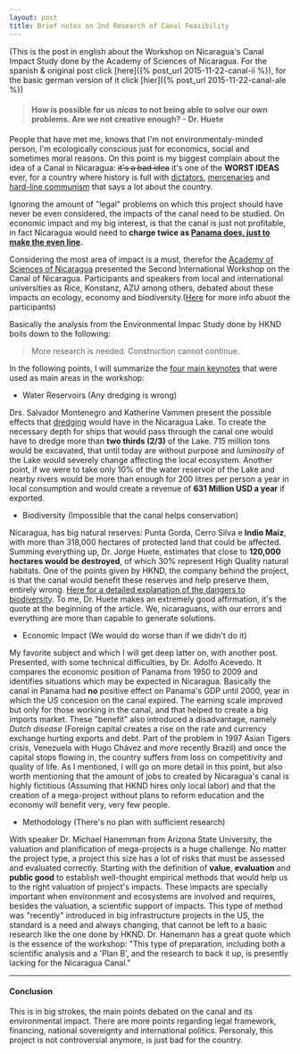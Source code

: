```yaml
---
layout: post
title: Brief notes on 2nd Research of Canal Feasibility
---
```

(This is the post in english about the Workshop on Nicaragua's Canal Impact Study done by the Academy of Sciences of Nicaragua. For the spanish & original post click [here]({% post_url 2015-11-22-canal-ii %}), for the basic german version of it click [hier]({% post_url 2015-11-22-canal-ale %})

> #### How is possible for us _nicas_ to not being able to solve our own problems. Are we not creative enough? - Dr. Huete

People that have met me, knows that I'm not environmentaly-minded person, I'm ecologically conscious just for economics, social and sometimes moral reasons. On this point is my biggest complain about the idea of a Canal in Nicaragua: <del>it's a bad idea</del> it's one of the **WORST IDEAS** ever, for a country where history is full with [dictators](https://en.wikipedia.org/wiki/Anastasio_Somoza_Debayle), [mercenaries](https://en.wikipedia.org/wiki/William_Walker_(filibuster)) and [hard-line communism](http://es.scribd.com/doc/26899930/1980-La-Decada-Sandinista-en-Nicaragua#scribd) that says a lot about the country.

Ignoring the amount of "legal" problems on which this project should have never be even considered, the impacts of the canal need to be studied. On economic impact and my big interest, is that the canal is just not profitable, in fact Nicaragua would need to **charge twice as [Panama does, just to make the even line](http://worldif.economist.com/article/8/what-if-the-panama-canal-gets-a-rival-trench-warfare-in-nicaragua).**

Considering the most area of impact is a must, therefor the [Academy of Sciences of Nicaragua](http://www.cienciasdenicaragua.org/) presented the Second International Workshop on the Canal of Nicaragua. Participants and speakers from local and international universities as Rice, Konstanz, AZU among others, debated about these impacts on ecology, economy and biodiversity.([Here](http://www.laprensa.com.ni/2015/11/23/nacionales/1941313-estudio-no-es-util-para-decidir-sobre-el-canal) for more info abuot the participants)

Basically the analysis from the Environmental Impac Study done by HKND boils down to the following:

> More research is needed. Construction cannot continue.

In the following points, I will summarize the [four main keynotes](http://cienciasdenicaragua.org/index.php/noticias/blog-noticias/74-ii-taller-internacional-sobre-el-canal-interoceanico-por-nicaragua) that were used as main areas in the workshop:

- Water Reservoirs (Any dredging is wrong)

Drs. Salvador Montenegro and Katherine Vammen present the possible effects that [dredging](https://en.wikipedia.org/wiki/Dredging) would have in the Nicaragua Lake. To create the necessary depth for ships that would pass through the canal one would have to dredge more than **two thirds (2/3)** of the Lake. 715 million tons would be excavated, that until today are without purpose and _luminosity_ of the Lake would severely change affecting the local ecosystem. Another point, if we were to take only 10% of the water reservoir of the Lake and nearby rivers would be more than enough for 200 litres per person a year in local consumption and would create a revenue of **631 Million USD a year** if exported.

- Biodiversity (Impossible that the canal helps conservation)

Nicaragua, has big natural reserves: Punta Gorda, Cerro Silva e **Indio Maíz**, with more than 318,000 hectares of protected land that could be affected. Summing everything up, Dr. Jorge Huete, estimates that close to **120,000 hectares would be destroyed**, of which 30% represent High Quality natural habitats. One of the points given by HKND, the company behind the project, is that the canal would benefit these reserves and help preserve them, entirely wrong. [Here for a detailed explanation of the dangers to biodiversity](http://www.nature.com/news/conservation-nicaragua-canal-could-wreak-environmental-ruin-1.14721). To me, Dr. Huete makes an extremely good affirmation, it's the quote at the beginning of the article. We, nicaraguans, with our errors and everything are more than capable to generate solutions.

- Economic Impact (We would do worse than if we didn't do it)

My favorite subject and which I will get deep latter on, with another post. Presented, with some technical difficulties, by Dr. Adolfo Acevedo. It compares the economic position of Panama from 1950 to 2009 and identifies situations which may be expected in Nicaragua. Basically the canal in Panama had **no** positive effect on Panama's GDP until 2000, year in which the US concesion on the canal expired. The earning scale improved but only for those working in the canal, and that helped to create a big imports market. These "benefit" also introduced a disadvantage, namely _Dutch disease_ (Foreign capital creates a rise on the rate and currency exchange hurting exports and debt. Part of the problem in 1997 Asian Tigers crisis, Venezuela with Hugo Chávez and more recently Brazil) and once the capital stops flowing in, the country suffers from loss on competitivity and quality of life. As I mentioned, I will go on more detail in this point, but also worth mentioning that the amount of jobs to created by Nicaragua's canal is highly fictitious (Assuming that HKND hires only local labor) and that the creation of a mega-project without plans to reform education and the economy will benefit very, very few people.

- Methodology (There's no plan with sufficient research)

With speaker Dr. Michael Hanemman from Arizona State University, the valuation and planification of mega-projects is a huge challenge. No matter the project type, a project this size has a lot of risks that must be assessed and evaluated correctly. Starting with the definition of **value**, **evaluation** and **public good** to establish well-thought empirical methods that would help us to the right valuation of project's impacts. These impacts are specially important when environment and ecosystems are involved and requires, besides the valuation, a scientific support of impacts. This type of method was "recently" introduced in big infrastructure projects in the US, the standard is a need and always changing, that cannot be left to a basic research like the one done by HKND. Dr. Hanemann has a great quote which is the essence of the workshop: "This type of preparation, including both a scientific analysis and a 'Plan B', and the research to back it up, is presently lacking for the Nicaragua Canal."

---

#### Conclusion

This is in big strokes, the main points debated on the canal and its environmental impact. There are more points regarding legal framework, financing, national sovereignty and international politics. Personaly, this project is not controversial anymore, is just bad for the country.

